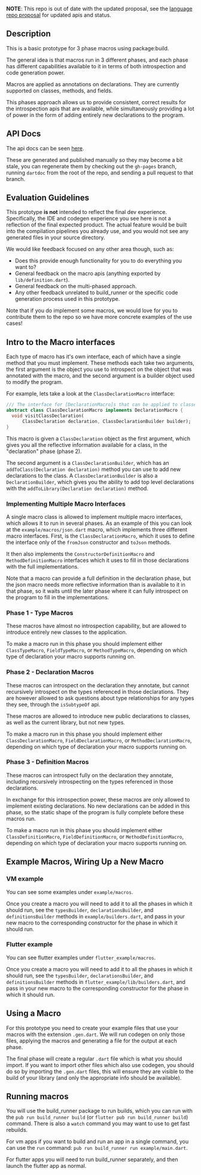 **NOTE**: This repo is out of date with the updated proposal, see the [language
repo proposal](https://github.com/dart-lang/language/tree/master/working/macros)
for updated apis and status.

## Description

This is a basic prototype for 3 phase macros using package:build.

The general idea is that macros run in 3 different phases, and each phase has
different capabilities available to it in terms of both introspection and code
generation power.

Macros are applied as annotations on declarations. They are currently supported
on classes, methods, and fields.

This phases approach allows us to provide consistent, correct results for the
introspection apis that are available, while simultaneously providing a lot
of power in the form of adding entirely new declarations to the program.

## API Docs

The api docs can be seen [here](https://jakemac53.github.io/macro_prototype/doc/api/index.html).

These are generated and published manually so they may become a bit stale, you
can regenerate them by checking out the `gh-pages` branch, running `dartdoc`
from the root of the repo, and sending a pull request to that branch.

## Evaluation Guidelines

This prototype **is not** intended to reflect the final dev experience.
Specifically, the IDE and codegen experience you see here is not a
reflection of the final expected product. The actual feature would be built
into the compilation pipelines you already use, and you would not see any
generated files in your source directory.

We would like feedback focused on any other area though, such as:

- Does this provide enough functionality for you to do everything you want to?
- General feedback on the macro apis (anything exported by
  `lib/definition.dart`).
- General feedback on the multi-phased approach.
- Any other feedback unrelated to build_runner or the specific code generation
  process used in this prototype.

Note that if  you do implement some macros, we would love for you to contribute
them to the repo so we have more concrete examples of the use cases!

## Intro to the Macro interfaces

Each type of macro has it's own interface, each of which have a single method
that you must implement. These methods each take two arguments, the first
argument is the object you use to introspect on the object that was annotated
with the macro, and the second argument is a builder object used to modify the
program.

For example, lets take a look at the `ClassDeclarationMacro` interface:

```dart
/// The interface for [DeclarationMacro]s that can be applied to classes.
abstract class ClassDeclarationMacro implements DeclarationMacro {
  void visitClassDeclaration(
      ClassDeclaration declaration, ClassDeclarationBuilder builder);
}
```

This macro is given a `ClassDeclaration` object as the first argument, which
gives you all the reflective information available for a class, in the
"declaration" phase (phase 2).

The second argument is a `ClassDeclarationBuilder`, which has an
`addToClass(Declaration declaration)` method you can use to add new
declarations to the class. A `ClassDeclarationBuilder` is also a
`DeclarationBuilder`, which gives you the ability to add top level declarations
with the `addToLibrary(Declaration declaration)` method.

### Implementing Multiple Macro Interfaces

A single macro class is allowed to implement multiple macro interfaces, which
allows it to run in several phases. As an example of this you can look at the
`example/macros/json.dart` macro, which implements three different macro
interfaces. First, is the `ClassDeclarationMacro`, which it uses to define the
interface only of the `fromJson` constructor and `toJson` methods.

It then also implements the `ConstructorDefinitionMacro` and
`MethodDefinitionMacro` interfaces which it uses to fill in those declarations
with the full implementations.

Note that a macro can provide a full definition in the declaration phase, but
the json macro needs more reflective information than is available to it in
that phase, so it waits until the later phase where it can fully introspect
on the program to fill in the implementations.

### Phase 1 - Type Macros

These macros have almost no introspection capability, but are allowed to
introduce entirely new classes to the application.

To make a macro run in this phase you should implement either `ClassTypeMacro`,
`FieldTypeMacro`, or `MethodTypeMacro`, depending on which type of declaration
your macro supports running on.

### Phase 2 - Declaration Macros

These macros can introspect on the declaration they annotate, but cannot
recursively introspect on the types referenced in those declarations. They are
however allowed to ask questions about type relationships for any types they
see, through the `isSubtypeOf` api.

These macros are allowed to introduce new public declarations to classes, as
well as the current library, but not new types.

To make a macro run in this phase you should implement either
`ClassDeclarationMacro`, `FieldDeclarationMacro`, or `MethodDeclarationMacro`,
depending on which type of declaration your macro supports running on.

### Phase 3 - Definition Macros

These macros can introspect fully on the declaration they annotate, including
recursively introspecting on the types referenced in those declarations.

In exchange for this introspection power, these macros are only allowed to
implement existing declarations. No new declarations can be added in this phase,
so the static shape of the program is fully complete before these macros run.

To make a macro run in this phase you should implement either
`ClassDefinitionMacro`, `FieldDefinitionMacro`, or `MethodDefinitionMacro`,
depending on which type of declaration your macro supports running on.

## Example Macros, Wiring Up a New Macro

### VM example

You can see some examples under `example/macros`.

Once you create a macro you will need to add it to all the phases in which it
should run, see the `typesBuilder`, `declarationsBuilder`, and
`definitionsBuilder` methods in `example/builders.dart`, and pass in your new
macro to the corresponding constructor for the phase in which it should run.

### Flutter example

You can see flutter examples under `flutter_example/macros`.

Once you create a macro you will need to add it to all the phases in which it
should run, see the `typesBuilder`, `declarationsBuilder`, and
`definitionsBuilder` methods in `flutter_example/lib/builders.dart`, and pass
in your new macro to the corresponding constructor for the phase in which it
should run.

## Using a Macro

For this prototype you need to create your example files that use your macros
with the extension `.gen.dart`. We will run codegen on only those files,
applying the macros and generating a file for the output at each phase.

The final phase will create a regular `.dart` file which is what you should
import. If you want to import other files which also use codegen, you should do
so by importing the `.gen.dart` files, this will ensure they are visible to the
build of your library (and only the appropriate info should be available).

## Running macros

You will use the build_runner package to run builds, which you can run with the
`pub run build_runner build` (or `flutter pub run build_runner build`) command.
There is also a `watch` command you may want to use to get fast rebuilds.

For vm apps if you want to build and run an app in a single command, you can
use the `run` command: `pub run build_runner run example/main.dart`.

For flutter apps you will need to run build_runner separately, and then launch
the flutter app as normal.
